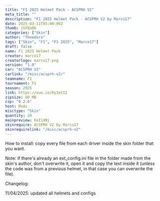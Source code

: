 ```yaml
---
title: "F1 2025 Helmet Pack - ACSPRH V2"
meta_title: ""
description: "F1 2025 Helmet Pack - ACSPRH V2 by Marco17"
date: 2025-03-11T05:00:00Z
thumb: jGYQaO6
categories: ["Skin"]
author: "Theodora"
tags: ["Skin", "F1", "F1 2025", "Marco17"]
draft: false
name: F1 2025 Helmet Pack
creator: marco17
creatorlogo: marco17.png
version: "1.0"
car: "ACSPRH V2"
carlink: "/misc/acsprh-v2/"
teamname: F1
tournament: F1
season: 2025 
link: https://ouo.io/RyIetII
zipsize: 60 MB
csp: "0.2.6"
host: Mods
misctype: "Skin"
quantity: 20
mainpreview: 6oI14Nj
skinrequire: ACSPRH V2 by Marco17
skinrequirelink: "/misc/acsprh-v2"
---
```

How to install: copy every file from each driver inside the skin folder that you want.

Note: if there's already an ext_config.ini file in the folder made from the skin's author, don't overwrite it, open it and copy the text inside it (unless the code was from a previous helmet, in that case you can overwrite the file).

Changelog:

11/04/2025: updated all helmets and configs